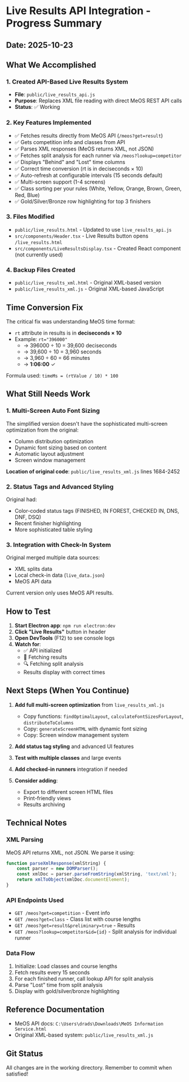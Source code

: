 # Live Results API Integration - Progress Summary

## Date: 2025-10-23

## What We Accomplished

### 1. Created API-Based Live Results System
- **File**: `public/live_results_api.js`
- **Purpose**: Replaces XML file reading with direct MeOS REST API calls
- **Status**: ✅ Working

### 2. Key Features Implemented
- ✅ Fetches results directly from MeOS API (`/meos?get=result`)
- ✅ Gets competition info and classes from API
- ✅ Parses XML responses (MeOS returns XML, not JSON)
- ✅ Fetches split analysis for each runner via `/meos?lookup=competitor`
- ✅ Displays "Behind" and "Lost" time columns
- ✅ Correct time conversion (rt is in deciseconds × 10)
- ✅ Auto-refresh at configurable intervals (15 seconds default)
- ✅ Multi-screen support (1-4 screens)
- ✅ Class sorting per your rules (White, Yellow, Orange, Brown, Green, Red, Blue)
- ✅ Gold/Silver/Bronze row highlighting for top 3 finishers

### 3. Files Modified
- `public/live_results.html` - Updated to use `live_results_api.js`
- `src/components/Header.tsx` - Live Results button opens `/live_results.html`
- `src/components/LiveResultsDisplay.tsx` - Created React component (not currently used)

### 4. Backup Files Created
- `public/live_results_xml.html` - Original XML-based version
- `public/live_results_xml.js` - Original XML-based JavaScript

## Time Conversion Fix
The critical fix was understanding MeOS time format:
- `rt` attribute in results is in **deciseconds × 10**
- Example: `rt="396000"` 
  - → 396000 ÷ 10 = 39,600 deciseconds
  - → 39,600 ÷ 10 = 3,960 seconds  
  - → 3,960 ÷ 60 = 66 minutes
  - → **1:06:00** ✓

Formula used: `timeMs = (rtValue / 10) * 100`

## What Still Needs Work

### 1. Multi-Screen Auto Font Sizing
The simplified version doesn't have the sophisticated multi-screen optimization from the original:
- Column distribution optimization
- Dynamic font sizing based on content
- Automatic layout adjustment
- Screen window management

**Location of original code**: `public/live_results_xml.js` lines 1684-2452

### 2. Status Tags and Advanced Styling
Original had:
- Color-coded status tags (FINISHED, IN FOREST, CHECKED IN, DNS, DNF, DSQ)
- Recent finisher highlighting
- More sophisticated table styling

### 3. Integration with Check-In System
Original merged multiple data sources:
- XML splits data
- Local check-in data (`live_data.json`)
- MeOS API data

Current version only uses MeOS API results.

## How to Test

1. **Start Electron app**: `npm run electron:dev`
2. **Click "Live Results"** button in header
3. **Open DevTools** (F12) to see console logs
4. **Watch for**:
   - ✅ API initialized
   - 🔄 Fetching results
   - 🔍 Fetching split analysis
   - Results display with correct times

## Next Steps (When You Continue)

1. **Add full multi-screen optimization** from `live_results_xml.js`
   - Copy functions: `findOptimalLayout`, `calculateFontSizesForLayout`, `distributeToColumns`
   - Copy: `generateScreenHTML` with dynamic font sizing
   - Copy: Screen window management system

2. **Add status tag styling** and advanced UI features

3. **Test with multiple classes** and large events

4. **Add checked-in runners** integration if needed

5. **Consider adding**:
   - Export to different screen HTML files
   - Print-friendly views
   - Results archiving

## Technical Notes

### XML Parsing
MeOS API returns XML, not JSON. We parse it using:
```javascript
function parseXmlResponse(xmlString) {
    const parser = new DOMParser();
    const xmlDoc = parser.parseFromString(xmlString, 'text/xml');
    return xmlToObject(xmlDoc.documentElement);
}
```

### API Endpoints Used
- `GET /meos?get=competition` - Event info
- `GET /meos?get=class` - Class list with course lengths
- `GET /meos?get=result&preliminary=true` - Results
- `GET /meos?lookup=competitor&id={id}` - Split analysis for individual runner

### Data Flow
1. Initialize: Load classes and course lengths
2. Fetch results every 15 seconds
3. For each finished runner, call lookup API for split analysis
4. Parse "Lost" time from split analysis
5. Display with gold/silver/bronze highlighting

## Reference Documentation
- MeOS API docs: `C:\Users\drads\Downloads\MeOS Information Service.html`
- Original XML-based system: `public/live_results_xml.js`

## Git Status
All changes are in the working directory. Remember to commit when satisfied!

